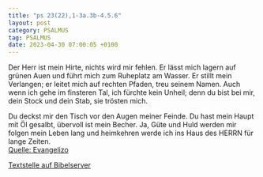 ```yaml
---
title: "ps 23(22),1-3a.3b-4.5.6"
layout: post
category: PSALMUS
tag: PSALMUS
date: 2023-04-30 07:00:05 +0100
---
```

Der Herr ist mein Hirte, nichts wird mir fehlen.
Er lässt mich lagern auf grünen Auen und führt mich zum Ruheplatz am Wasser.
Er stillt mein Verlangen;
er leitet mich auf rechten Pfaden, treu seinem Namen.
Auch wenn ich gehe im finsteren Tal, ich fürchte kein Unheil; denn du bist bei mir, dein Stock und dein Stab, sie trösten mich.<!--more--> 

Du deckst mir den Tisch vor den Augen meiner Feinde. Du hast mein Haupt mit Öl gesalbt, übervoll ist mein Becher. 
Ja, Güte und Huld werden mir folgen mein Leben lang und heimkehren werde ich ins Haus des HERRN für lange Zeiten.<br>
[Quelle: Evangelizo](https://evangeliumtagfuertag.org/DE/gospel)

[Textstelle auf Bibelserver](https://www.bibleserver.com/EU/ps23(22),1-3a.3b-4.5.6)
